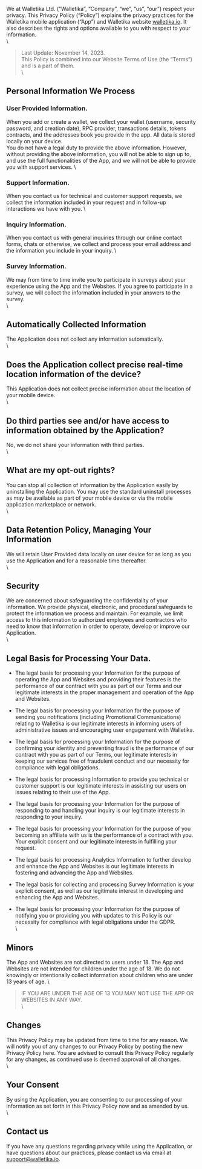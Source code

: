 We at Walletika Ltd. (“Walletika”, “Company”, “we”, “us”, “our”) respect your privacy. This Privacy Policy (“Policy”) explains the privacy practices for the Walletika mobile application (“App”) and Walletika website [walletika.io](https://walletika.io). It also describes the rights and options available to you with respect to your information.
\
\
> Last Update: November 14, 2023.\
> This Policy is combined into our Website Terms of Use (the “Terms“) and is a part of them.
\
\
## Personal Information We Process
### User Provided Information.
When you add or create a wallet, we collect your wallet (username, security password, and creation date), RPC provider, transactions details, tokens contracts, and the addresses book you provide in the app. All data is stored locally on your device.
\
You do not have a legal duty to provide the above information. However, without providing the above information, you will not be able to sign up to, and use the full functionalities of the App, and we will not be able to provide you with support services.
\
### Support Information.
When you contact us for technical and customer support requests, we collect the information included in your request and in follow-up interactions we have with you.
\
### Inquiry Information.
When you contact us with general inquiries through our online contact forms, chats or otherwise, we collect and process your email address and the information you include in your inquiry.
\
### Survey Information.
We may from time to time invite you to participate in surveys about your experience using the App and the Websites. If you agree to participate in a survey, we will collect the information included in your answers to the survey.
\
\
## Automatically Collected Information
The Application does not collect any information automatically.
\
\
## Does the Application collect precise real-time location information of the device?
This Application does not collect precise information about the location of your mobile device.
\
\
## Do third parties see and/or have access to information obtained by the Application?
No, we do not share your information with third parties.
\
\
## What are my opt-out rights?
You can stop all collection of information by the Application easily by uninstalling the Application. You may use the standard uninstall processes as may be available as part of your mobile device or via the mobile application marketplace or network.
\
\
## Data Retention Policy, Managing Your Information
We will retain User Provided data locally on user device for as long as you use the Application and for a reasonable time thereafter.
\
\
## Security
We are concerned about safeguarding the confidentiality of your information. We provide physical, electronic, and procedural safeguards to protect the information we process and maintain. For example, we limit access to this information to authorized employees and contractors who need to know that information in order to operate, develop or improve our Application.
\
\
## Legal Basis for Processing Your Data.
- The legal basis for processing your Information for the purpose of operating the App and Websites and providing their features is the performance of our contract with you as part of our Terms and our legitimate interests in the proper management and operation of the App and Websites.

- The legal basis for processing your Information for the purpose of sending you notifications (including Promotional Communications) relating to Walletika is our legitimate interests in informing users of administrative issues and encouraging user engagement with Walletika.

- The legal basis for processing your Information for the purpose of confirming your identity and preventing fraud is the performance of our contract with you as part of our Terms, our legitimate interests in keeping our services free of fraudulent conduct and our necessity for compliance with legal obligations.

- The legal basis for processing Information to provide you technical or customer support is our legitimate interests in assisting our users on issues relating to their use of the App.

- The legal basis for processing your Information for the purpose of responding to and handling your inquiry is our legitimate interests in responding to your inquiry.

- The legal basis for processing your Information for the purpose of you becoming an affiliate with us is the performance of a contract with you. Your explicit consent and our legitimate interests in fulfilling your request.

- The legal basis for processing Analytics Information to further develop and enhance the App and Websites is our legitimate interests in fostering and advancing the App and Websites.

- The legal basis for collecting and processing Survey Information is your explicit consent, as well as our legitimate interest in developing and enhancing the App and Websites.

- The legal basis for processing your Information for the purpose of notifying you or providing you with updates to this Policy is our necessity for compliance with legal obligations under the GDPR.
\
\
## Minors
The App and Websites are not directed to users under 18.
The App and Websites are not intended for children under the age of 18. We do not knowingly or intentionally collect information about children who are under 13 years of age.
\
> IF YOU ARE UNDER THE AGE OF 13 YOU MAY NOT USE THE APP OR WEBSITES IN ANY WAY.
\
\
## Changes
This Privacy Policy may be updated from time to time for any reason. We will notify you of any changes to our Privacy Policy by posting the new Privacy Policy here. You are advised to consult this Privacy Policy regularly for any changes, as continued use is deemed approval of all changes.
\
\
## Your Consent
By using the Application, you are consenting to our processing of your information as set forth in this Privacy Policy now and as amended by us.
\
\
## Contact us
If you have any questions regarding privacy while using the Application, or have questions about our practices, please contact us via email at [support@walletika.io](support@walletika.io).
